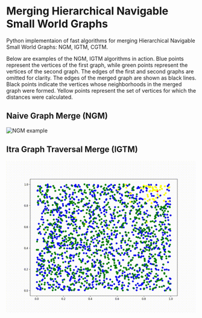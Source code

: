 # Merging Hierarchical Navigable Small World Graphs
Python implementaion of fast algorithms for merging Hierarchical
Navigable Small World Graphs: NGM, IGTM, CGTM. 

Below are examples of the NGM, IGTM algorithms in action.
Blue points represent the vertices of the first graph, while green points represent the vertices of the second graph.
The edges of the first and second graphs are omitted for clarity.
The edges of the merged graph are shown as black lines.
Black points indicate the vertices whose neighborhoods in the merged graph were formed.
Yellow points represent the set of vertices for which the distances were calculated.

## Naive Graph  Merge (NGM)

![NGM example](animations/NGM-n1000k5-small2.gif)

## Itra Graph Traversal Merge (IGTM)

![IGTM example](animations/IGTM-n1000k5-small2.gif)

